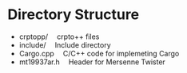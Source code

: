 # Directory Structure
* crptopp/  crpto++ files
* include/  Include directory
* Cargo.cpp  C/C++ code for implemeting Cargo
* mt19937ar.h  Header for Mersenne Twister
